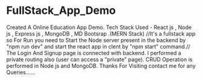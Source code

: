 # FullStack_App_Demo
 Created A Online Education App Demo.
 Tech Stack Used -  React js , Node js , Express js , MongoDB , MD Bootsrap .(MERN Stack)
 //It's a fullstack app so For Run you need to Start the Node server present in the backend by "npm run dev" and start the react app in clent by "npm start" command.//
 The Login And Signup page is connected with backend.
 I performed a private routing also (user can access a "private" page).
 CRUD Operation is performed in Node js and MongoDB.
 Thanks For Visiting contact me for any Queries......
